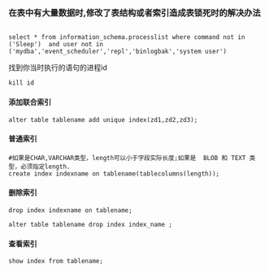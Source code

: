 ### 在表中有大量数据时,修改了表结构或者索引造成表锁死时的解决办法  

```

select * from information_schema.processlist where command not in ('Sleep')  and user not in ('mydba','event_scheduler','repl','binlogbak','system user')

```

找到你当时执行的语句的进程id   
```
kill id
```

#### 添加联合索引  

```
alter table tablename add unique index(zd1,zd2,zd3);
```

#### 普通索引   

```
#如果是CHAR,VARCHAR类型，length可以小于字段实际长度;如果是  BLOB 和 TEXT 类型，必须指定length.    
create index indexname on tablename(tablecolumns(length));
```

#### 删除索引  
 
```
drop index indexname on tablename;

alter table tablename drop index index_name ;
```

#### 查看索引  

```
show index from tablename;
```